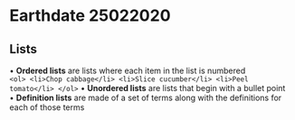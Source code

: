 # Earthdate 25022020
## Lists
•	**Ordered lists** are lists where each item in the list is numbered  
        ```
        <ol>
            <li>Chop cabbage</li>
            <li>Slice cucumber</li>
            <li>Peel tomato</li>
        </ol>
        ```
•	**Unordered lists** are lists that begin with a bullet point  
•	**Definition lists** are made of a set of terms along with the definitions for each of those terms  
